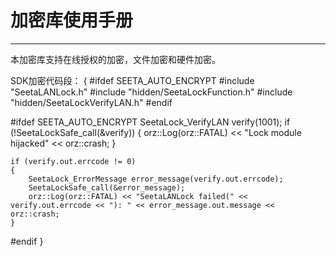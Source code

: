 # 加密库使用手册

---

本加密库支持在线授权的加密，文件加密和硬件加密。

SDK加密代码段：
{
#ifdef SEETA_AUTO_ENCRYPT
#include "SeetaLANLock.h"
#include "hidden/SeetaLockFunction.h"
#include "hidden/SeetaLockVerifyLAN.h"
#endif
	
	
#ifdef SEETA_AUTO_ENCRYPT
	SeetaLock_VerifyLAN verify(1001);
	if (!SeetaLockSafe_call(&verify))
	{
		orz::Log(orz::FATAL) << "Lock module hijacked" << orz::crash;
	}

	if (verify.out.errcode != 0)
	{
		SeetaLock_ErrorMessage error_message(verify.out.errcode);
		SeetaLockSafe_call(&error_message);
		orz::Log(orz::FATAL) << "SeetaLANLock failed(" << verify.out.errcode << "): " << error_message.out.message << orz::crash;
	}
#endif
}